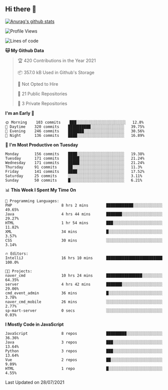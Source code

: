 ## Hi there 👋

[![Anurag's github stats](https://github-readme-stats.vercel.app/api?username=Songwonseok)](https://github.com/anuraghazra/github-readme-stats)



<!--START_SECTION:waka-->
![Profile Views](http://img.shields.io/badge/Profile%20Views-19-blue)

![Lines of code](https://img.shields.io/badge/From%20Hello%20World%20I%27ve%20Written-2.9%20million%20lines%20of%20code-blue)

**🐱 My Github Data** 

> 🏆 420 Contributions in the Year 2021
 > 
> 📦 357.0 kB Used in Github's Storage 
 > 
> 🚫 Not Opted to Hire
 > 
> 📜 21 Public Repositories 
 > 
> 🔑 3 Private Repositories  
 > 
**I'm an Early 🐤** 

```text
🌞 Morning    103 commits    ███░░░░░░░░░░░░░░░░░░░░░░   12.8% 
🌆 Daytime    320 commits    ██████████░░░░░░░░░░░░░░░   39.75% 
🌃 Evening    246 commits    ███████░░░░░░░░░░░░░░░░░░   30.56% 
🌙 Night      136 commits    ████░░░░░░░░░░░░░░░░░░░░░   16.89%

```
📅 **I'm Most Productive on Tuesday** 

```text
Monday       156 commits    ████░░░░░░░░░░░░░░░░░░░░░   19.38% 
Tuesday      171 commits    █████░░░░░░░░░░░░░░░░░░░░   21.24% 
Wednesday    171 commits    █████░░░░░░░░░░░░░░░░░░░░   21.24% 
Thursday     91 commits     ██░░░░░░░░░░░░░░░░░░░░░░░   11.3% 
Friday       141 commits    ████░░░░░░░░░░░░░░░░░░░░░   17.52% 
Saturday     25 commits     ░░░░░░░░░░░░░░░░░░░░░░░░░   3.11% 
Sunday       50 commits     █░░░░░░░░░░░░░░░░░░░░░░░░   6.21%

```


📊 **This Week I Spent My Time On** 

```text
💬 Programming Languages: 
PHP                      8 hrs 2 mins        ████████████░░░░░░░░░░░░░   49.65% 
Java                     4 hrs 44 mins       ███████░░░░░░░░░░░░░░░░░░   29.27% 
HTML                     1 hr 54 mins        ███░░░░░░░░░░░░░░░░░░░░░░   11.82% 
XML                      34 mins             █░░░░░░░░░░░░░░░░░░░░░░░░   3.57% 
CSS                      30 mins             ░░░░░░░░░░░░░░░░░░░░░░░░░   3.14%

🔥 Editors: 
IntelliJ                 16 hrs 10 mins      █████████████████████████   100.0%

🐱‍💻 Projects: 
naver_cmd                10 hrs 24 mins      ████████████████░░░░░░░░░   64.35% 
server                   4 hrs 42 mins       ███████░░░░░░░░░░░░░░░░░░   29.06% 
cmd_event_admin          36 mins             █░░░░░░░░░░░░░░░░░░░░░░░░   3.78% 
naver_cmd_mobile         26 mins             ░░░░░░░░░░░░░░░░░░░░░░░░░   2.77% 
sp-mart-server           0 secs              ░░░░░░░░░░░░░░░░░░░░░░░░░   0.03%

```

**I Mostly Code in JavaScript** 

```text
JavaScript               8 repos             █████████░░░░░░░░░░░░░░░░   36.36% 
Java                     3 repos             ███░░░░░░░░░░░░░░░░░░░░░░   13.64% 
Python                   3 repos             ███░░░░░░░░░░░░░░░░░░░░░░   13.64% 
Vue                      2 repos             ██░░░░░░░░░░░░░░░░░░░░░░░   9.09% 
HTML                     1 repo              █░░░░░░░░░░░░░░░░░░░░░░░░   4.55%

```



 Last Updated on 28/07/2021
<!--END_SECTION:waka-->
